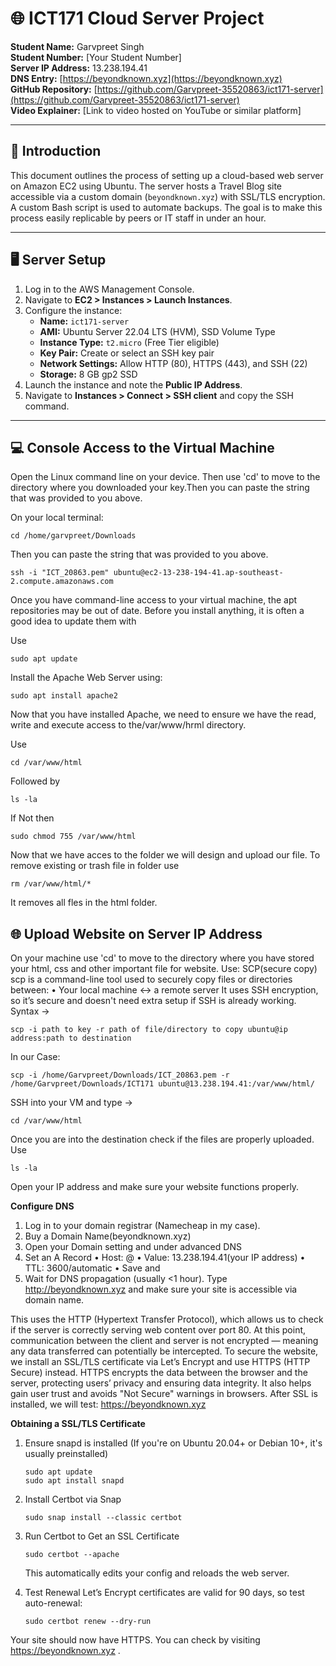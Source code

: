 # 🌐 ICT171 Cloud Server Project

**Student Name:** Garvpreet Singh  
**Student Number:** [Your Student Number]  
**Server IP Address:** 13.238.194.41  
**DNS Entry:** [https://beyondknown.xyz](https://beyondknown.xyz)  
**GitHub Repository:** [https://github.com/Garvpreet-35520863/ict171-server](https://github.com/Garvpreet-35520863/ict171-server)  
**Video Explainer:** [Link to video hosted on YouTube or similar platform]

---

## 📘 Introduction

This document outlines the process of setting up a cloud-based web server on Amazon EC2 using Ubuntu. The server hosts a Travel Blog site accessible via a custom domain (`beyondknown.xyz`) with SSL/TLS encryption. A custom Bash script is used to automate backups. The goal is to make this process easily replicable by peers or IT staff in under an hour.

---

## 🖥️ Server Setup

1. Log in to the AWS Management Console.
2. Navigate to **EC2 > Instances > Launch Instances**.
3. Configure the instance:
   - **Name:** `ict171-server`
   - **AMI:** Ubuntu Server 22.04 LTS (HVM), SSD Volume Type
   - **Instance Type:** `t2.micro` (Free Tier eligible)
   - **Key Pair:** Create or select an SSH key pair
   - **Network Settings:** Allow HTTP (80), HTTPS (443), and SSH (22)
   - **Storage:** 8 GB gp2 SSD
4. Launch the instance and note the **Public IP Address**.
5. Navigate to **Instances > Connect > SSH client** and copy the SSH command.

---

## 💻 Console Access to the Virtual Machine
Open the Linux command line on your device. Then use 'cd' to move to the directory where you downloaded your key.Then you can paste the string that was provided to you above.

On your local terminal:

    cd /home/garvpreet/Downloads
    
Then you can paste the string that was provided to you above.

    ssh -i "ICT_20863.pem" ubuntu@ec2-13-238-194-41.ap-southeast-2.compute.amazonaws.com
Once you have command-line access to your virtual machine, the apt repositories may be out of date. Before you install anything, it is often a good idea to update them with

Use

    sudo apt update
Install the Apache Web Server using:

    sudo apt install apache2
Now that you have installed Apache, we need to ensure we have the read, write and execute access to the/var/www/hrml directory.

Use

    cd /var/www/html
Followed by

    ls -la
If Not then

    sudo chmod 755 /var/www/html
Now that we have acces to the folder we will design and upload our file.
To remove existing or trash file in folder use

    rm /var/www/html/*
It removes all fles in the html folder.

## 🌐 Upload Website on Server IP Address

On your machine use 'cd' to move to the directory where you have stored your html, css and other important file for website.
Use:
SCP(secure copy)
scp is a command-line tool used to securely copy files or directories between:
•	Your local machine ↔️ a remote server
It uses SSH encryption, so it’s secure and doesn't need extra setup if SSH is already working.
Syntax -> 

    scp -i path to key -r path of file/directory to copy ubuntu@ip address:path to destination
In our Case:

    scp -i /home/Garvpreet/Downloads/ICT_20863.pem -r /home/Garvpreet/Downloads/ICT171 ubuntu@13.238.194.41:/var/www/html/
SSH into your VM and type ->

    cd /var/www/html

Once you are into the destination check if the files are properly uploaded. Use

    ls -la

Open your IP address and make sure your website functions properly.

**Configure DNS**
1.	Log in to your domain registrar (Namecheap in my case).
2.	Buy a Domain Name(beyondknown.xyz)
3.	Open your Domain setting and under advanced DNS
4.	Set an A Record 
•	Host: @ 
•	Value: 13.238.194.41(your IP address)
•	TTL: 3600/automatic
•	Save and
5.	Wait for DNS propagation (usually <1 hour).
Type http://beyondknown.xyz and make sure your site is accessible via domain name.

This uses the HTTP (Hypertext Transfer Protocol), which allows us to check if the server is correctly serving web content over port 80. At this point, communication between the client and server is not encrypted — meaning any data transferred can potentially be intercepted.
To secure the website, we install an SSL/TLS certificate via Let’s Encrypt and use HTTPS (HTTP Secure) instead. HTTPS encrypts the data between the browser and the server, protecting users’ privacy and ensuring data integrity. It also helps gain user trust and avoids "Not Secure" warnings in browsers.
After SSL is installed, we will test: https://beyondknown.xyz

**Obtaining a SSL/TLS Certificate**
1. Ensure snapd is installed
(If you're on Ubuntu 20.04+ or Debian 10+, it's usually preinstalled)

       sudo apt update
       sudo apt install snapd

2. Install Certbot via Snap

       sudo snap install --classic certbot

3. Run Certbot to Get an SSL Certificate

       sudo certbot --apache
   This automatically edits your config and reloads the web server.

4. Test Renewal
Let’s Encrypt certificates are valid for 90 days, so test auto-renewal:

       sudo certbot renew --dry-run
Your site should now have HTTPS. You can check by visiting https://beyondknown.xyz .

